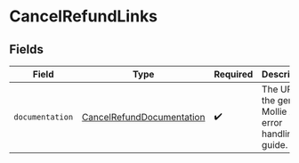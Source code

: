 # CancelRefundLinks


## Fields

| Field                                                                         | Type                                                                          | Required                                                                      | Description                                                                   |
| ----------------------------------------------------------------------------- | ----------------------------------------------------------------------------- | ----------------------------------------------------------------------------- | ----------------------------------------------------------------------------- |
| `documentation`                                                               | [CancelRefundDocumentation](../../models/errors/CancelRefundDocumentation.md) | :heavy_check_mark:                                                            | The URL to the generic Mollie API error handling guide.                       |